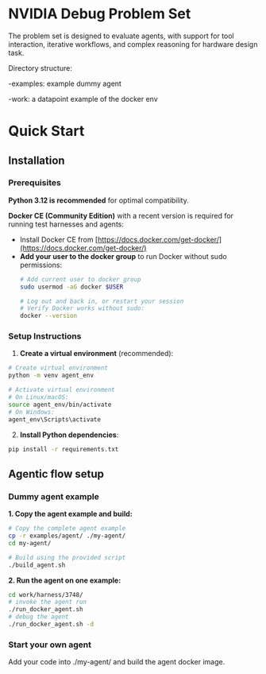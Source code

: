 # NVIDIA Debug Problem Set
The problem set is designed to evaluate agents, with support for tool interaction, iterative workflows, and complex reasoning 
for hardware design task.

Directory structure:

-examples: example dummy agent

-work: a datapoint example of the docker env

# Quick Start

## Installation

### Prerequisites

**Python 3.12 is recommended** for optimal compatibility.

**Docker CE (Community Edition)** with a recent version is required for running test harnesses and agents:
- Install Docker CE from [https://docs.docker.com/get-docker/](https://docs.docker.com/get-docker/)
- **Add your user to the docker group** to run Docker without sudo permissions:
  ```bash
  # Add current user to docker group
  sudo usermod -aG docker $USER
  
  # Log out and back in, or restart your session
  # Verify Docker works without sudo:
  docker --version
  ```

### Setup Instructions

1. **Create a virtual environment** (recommended):
```bash
# Create virtual environment
python -m venv agent_env

# Activate virtual environment
# On Linux/macOS:
source agent_env/bin/activate
# On Windows:
agent_env\Scripts\activate
```

2. **Install Python dependencies**:
```bash
pip install -r requirements.txt
```

## Agentic flow setup

### Dummy agent example
**1. Copy the agent example and build:**
```bash
# Copy the complete agent example
cp -r examples/agent/ ./my-agent/
cd my-agent/

# Build using the provided script
./build_agent.sh
```

**2. Run the agent on one example:**
```bash
cd work/harness/3748/
# invoke the agent run
./run_docker_agent.sh
# debug the agent
./run_docker_agent.sh -d
```

### Start your own agent
Add your code into ./my-agent/ and build the agent docker image.
